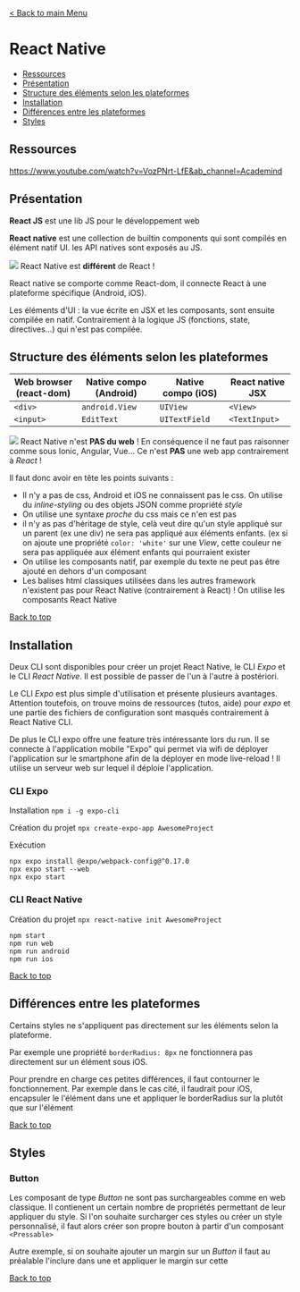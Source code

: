 
[< Back to main Menu](https://github.com/gsoulie/react-resources/blob/master/react-presentation.md)    

# React Native

* [Ressources](#ressources)     
* [Présentation](#présentation)     
* [Structure des éléments selon les plateformes](#structure-des-éléments-selon-les-plateformes)      
* [Installation](#installation)     
* [Différences entre les plateformes](#différences-entre-les-plateformes)     
* [Styles](#styles)     

## Ressources

https://www.youtube.com/watch?v=VozPNrt-LfE&ab_channel=Academind

## Présentation 

**React JS** est une lib JS pour le développement web

**React native** est une collection de builtin components qui sont compilés en élément natif UI. les API natives sont exposés au JS.


<img src="https://img.shields.io/badge/Important-DD0031.svg?logo=LOGO"> React Native est **différent** de React !

React native se comporte comme React-dom, il connecte React à une plateforme spécifique (Android, iOS).

Les éléments d'UI : la vue écrite en JSX et les composants, sont ensuite compilée en natif. Contrairement à la logique JS (fonctions, state, directives...)
qui n'est pas compilée.


## Structure des éléments selon les plateformes

|Web browser (react-dom)|Native compo (Android)|Native compo (iOS)|React native JSX|
|-|-|-|-|
|````<div>````|````android.View````|````UIView````|````<View>````|
|````<input>````|````EditText````|````UITextField````|````<TextInput>````|


<img src="https://img.shields.io/badge/Important-DD0031.svg?logo=LOGO"> React Native n'est **PAS du web** ! En conséquence il ne faut pas raisonner comme sous Ionic, Angular, Vue... Ce n'est **PAS** une web app contrairement à *React* !

Il faut donc avoir en tête les points suivants :

* Il n'y a pas de css, Android et iOS ne connaissent pas le css. On utilise du *inline-styling* ou des objets JSON comme propriété *style*
* On utilise une syntaxe *proche* du css mais ce n'en est pas
* il n'y as pas d'héritage de style, celà veut dire qu'un style appliqué sur un parent (ex une div) ne sera pas appliqué aux éléments enfants. (ex si on ajoute une propriété ````color: 'white'```` sur une *View*, cette couleur ne sera pas appliquée aux élément *<Text>* enfants qui pourraient exister 
* On utilise les composants natif, par exemple du texte ne peut pas être ajouté en dehors d'un composant <Text>
* Les balises html classiques utilisées dans les autres framework n'existent pas pour React Native (contrairement à React) ! On utilise les composants React Native
  
[Back to top](#react-native)       
  
## Installation

Deux CLI sont disponibles pour créer un projet React Native, le CLI *Expo* et le CLI *React Native*. Il est possible de passer de l'un à l'autre à postériori.

Le CLI *Expo* est plus simple d'utilisation et présente plusieurs avantages. Attention toutefois, on trouve moins de ressources (tutos, aide) pour *expo* et une partie des fichiers de configuration sont masqués contrairement à React Native CLI.

De plus le CLI expo offre une feature très intéressante lors du run. Il se connecte à l'application mobile "Expo" qui permet via wifi de déployer l'application sur le smartphone afin de la déployer en mode live-reload ! Il utilise un serveur web sur lequel il déploie l'application.
### CLI Expo
  
Installation ````npm i -g expo-cli````

Création du projet ````npx create-expo-app AwesomeProject````

Exécution 
````
npx expo install @expo/webpack-config@^0.17.0 
npx expo start --web
npx expo start
````

### CLI React Native
  
Création du projet ````npx react-native init AwesomeProject````

````
npm start
npm run web
npm run android
npm run ios
````
[Back to top](#react-native)     
  
## Différences entre les plateformes

Certains styles ne s'appliquent pas directement sur les éléments selon la plateforme.

Par exemple une propriété ````borderRadius: 8px```` ne fonctionnera pas directement sur un élément *<Text>* sous iOS.

Pour prendre en charge ces petites différences, il faut contourner le fonctionnement. Par exemple dans le cas cité, 
il faudrait pour iOS, encapsuler le l'élément *<Text>* dans une *<View>* et appliquer le borderRadius sur la *<View>* plutôt que sur l'élément *<Text>*
  
[Back to top](#react-native)     
  
## Styles

### Button
  
Les composant de type *Button* ne sont pas surchargeables comme en web classique. Il contienent un certain nombre de propriétés permettant de leur appliquer du style. Si l'on souhaite surcharger ces styles ou créer un style personnalisé, il faut alors créer son propre bouton à partir d'un composant ````<Pressable>````
  
Autre exemple, si on souhaite ajouter un margin sur un *Button* il faut au préalable l'inclure dans une *<View>* et appliquer le margin sur cette *<View>*

[Back to top](#react-native)     
